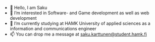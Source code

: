 - 👋 Hello, I am Saku
- 👀 I’m interested in Software- and Game development as well as web development
- 🌱 I’m currently studying at HAMK University of applied sciences as a information and communications engineer
- 📫 You can drop me a message at saku.karttunen@student.hamk.fi

<!---
sakuexe/sakuexe is a ✨ special ✨ repository because its `README.md` (this file) appears on your GitHub profile.
You can click the Preview link to take a look at your changes.
--->
